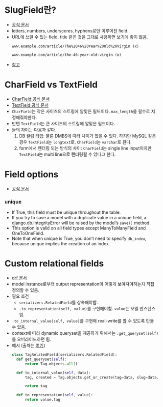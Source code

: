 # SlugField란?
- [공식 문서](https://docs.djangoproject.com/en/3.2/ref/models/fields/#slugfield)
- letters, numbers, underscores, hyphens로만 이루어진 field.
- URL에 쓰일 수 있는 field. title 같은 것을 그대로 사용하면 보기에 좋지 않음.
  ```
  www.example.com/article/The%2046%20Year%20Old%20Virgin (x)

  www.example.com/article/the-46-year-old-virgin (o)
  ```
- [참고](https://itmining.tistory.com/119)

# CharField vs TextField
- [CharField 공식 문서](https://docs.djangoproject.com/en/3.2/ref/models/fields/#django.db.models.CharField)
- [TextField 공식 문서](https://docs.djangoproject.com/en/3.2/ref/models/fields/#django.db.models.TextField)
- `CharField`는 작은 사이즈의 스트링에 알맞은 필드이다. `max_length`를 필수로 지정해줘야한다.
- 반면 `TextField`는 큰 사이즈의 스트링에 알맞은 필드이다.
- 둘의 차이는 다음과 같다.
  1. DB 컬럼 타입: 물론 DMBS에 따라 차이가 없을 수 있다. 하지만 MySQL 같은 경우 `TextField`는 `longtext`로, `CharField`는 `varchar`로 된다.
  2. form에서 렌더링 되는 방식의 차이: `CharField`는 single line input이지만 `TextField`는 multi line으로 렌더링될 수 있다고 한다.

# Field options
- [공식 문서](https://docs.djangoproject.com/en/3.2/ref/models/fields/#field-options)

### unique
- If True, this field must be unique throughout the table.
- If you try to save a model with a duplicate value in a unique field, a django.db.IntegrityError will be raised by the model’s `save()` method.
- This option is valid on all field types except ManyToManyField and OneToOneField.
- Note that when unique is True, you don’t need to specify `db_index`, because unique implies the creation of an index.

# Custom relational fields
- [drf 문서](https://www.django-rest-framework.org/api-guide/relations/#custom-relational-fields)
- model instance로부터 output representation이 어떻게 보여져야하는지 직접 정의할 수 있음.
- 필요 조건
    - `serializers.RelatedField`를 상속해야함.
    - `.to_representation(self, value)`를 구현해야함. `value`는 모델 인스턴스임.
- `.to_internal_value(self, value)`를 구현해 real-write를 할 수 있도록 만들 수 있음.
- context에 따라 dynamic queryset을 제공하기 위해서는 `.get_queryset(self)`를 오버라이드하면 됨.
- 예시 (출처는 [여기](https://github.com/gothinkster/django-realworld-example-app/blob/master/conduit/apps/articles/relations.py#L6))
  ```python
  class TagRelatedField(serializers.RelatedField):
    def get_queryset(self):
        return Tag.objects.all()

    def to_internal_value(self, data):
        tag, created = Tag.objects.get_or_create(tag=data, slug=data.lower())

        return tag

    def to_representation(self, value):
        return value.tag
  ```
